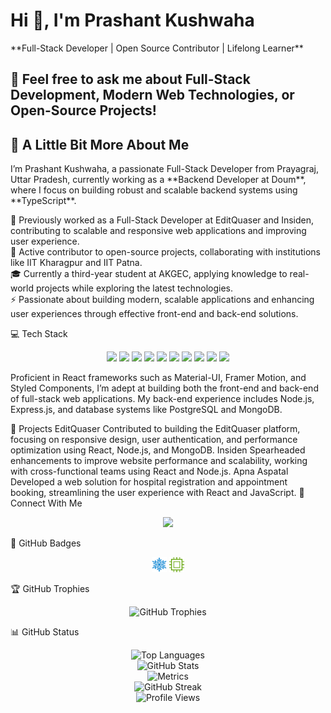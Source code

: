 <h1>Hi 👋, I'm Prashant Kushwaha</h1>
**Full-Stack Developer | Open Source Contributor | Lifelong Learner**
<h2>💬 Feel free to ask me about Full-Stack Development, Modern Web Technologies, or Open-Source Projects!</h2> 
<h2>💫 A Little Bit More About Me</h2> 
I’m Prashant Kushwaha, a passionate Full-Stack Developer from Prayagraj, Uttar Pradesh, currently working as a **Backend Developer at Doum**, where I focus on building robust and scalable backend systems using **TypeScript**.
<br/>

💼 Previously worked as a Full-Stack Developer at EditQuaser and Insiden, contributing to scalable and responsive web applications and improving user experience.
<br/>
🚀 Active contributor to open-source projects, collaborating with institutions like IIT Kharagpur and IIT Patna.
<br/>
🎓 Currently a third-year student at AKGEC, applying knowledge to real-world projects while exploring the latest technologies.
<br/>
⚡ Passionate about building modern, scalable applications and enhancing user experiences through effective front-end and back-end solutions.

💻 Tech Stack
<p align="center"> <img src="https://img.shields.io/badge/c-%2300599C.svg?style=for-the-badge&logo=c&logoColor=white" height="30px"> <img src="https://img.shields.io/badge/html5-%23E34F26.svg?style=for-the-badge&logo=html5&logoColor=white" height="30px"> <img src="https://img.shields.io/badge/css3-%231572B6.svg?style=for-the-badge&logo=css3&logoColor=white" height="30px"> <img src="https://img.shields.io/badge/bootstrap-%23563D7C.svg?style=for-the-badge&logo=bootstrap&logoColor=white" height="30px"> <img src="https://img.shields.io/badge/tailwind-%23563D7C.svg?style=for-the-badge&logo=tailwind&logoColor=white" height="30px"> <img src="https://img.shields.io/badge/javascript-%23323330.svg?style=for-the-badge&logo=javascript&logoColor=%23F7DF1E" height="30px"> <img src="https://img.shields.io/badge/react-%2320232a.svg?style=for-the-badge&logo=react&logoColor=%2361DAFB" height="30px"> <img src="https://img.shields.io/badge/node-%2320232a.svg?style=for-the-badge&logo=node&logoColor=%2361DAFB" height="30px"> <img src="https://img.shields.io/badge/express-%2320232a.svg?style=for-the-badge&logo=express&logoColor=%2361DAFB" height="30px"> <img src="https://img.shields.io/badge/git-%23F05033.svg?style=for-the-badge&logo=git&logoColor=white" height="30px"> </p>
Proficient in React frameworks such as Material-UI, Framer Motion, and Styled Components, I’m adept at building both the front-end and back-end of full-stack web applications. My back-end experience includes Node.js, Express.js, and database systems like PostgreSQL and MongoDB.

🚀 Projects
EditQuaser
Contributed to building the EditQuaser platform, focusing on responsive design, user authentication, and performance optimization using React, Node.js, and MongoDB.
Insiden
Spearheaded enhancements to improve website performance and scalability, working with cross-functional teams using React and Node.js.
Apna Aspatal
Developed a web solution for hospital registration and appointment booking, streamlining the user experience with React and JavaScript.
👥 Connect With Me
<p align="center"> <a href="https://linkedin.com/in/prashant-kushwaha-0807a1255" target="_blank"> <img src="https://img.shields.io/badge/linkedin-%230077B5.svg?style=for-the-badge&logo=linkedin&logoColor=white" height="30px"> </a> </p>
🌟 GitHub Badges
<p align="center"> <img src="https://raw.githubusercontent.com/acervenky/animated-github-badges/master/assets/acbadge.gif" height="24px"> <img src="https://raw.githubusercontent.com/acervenky/animated-github-badges/master/assets/devbadge.gif" height="24px"> </p>
🏆 GitHub Trophies
<p align="center"> <img src="https://github-profile-trophy.vercel.app/?username=kushwahaPrashant24&theme=onedark&no-frame=true&no-bg=true&margin-w=4" alt="GitHub Trophies"> </p>
📊 GitHub Status
<p align="center"> <img src="https://github-readme-stats.vercel.app/api/top-langs?username=kushwahaPrashant24&show_icons=true&theme=react&layout=compact" alt="Top Languages"> <br> <img src="https://github-readme-stats.vercel.app/api?username=kushwahaPrashant24&theme=react&show_icons=true" alt="GitHub Stats"> <br> <img src="https://metrics.lecoq.io/kushwahaPrashant24?theme=react" alt="Metrics"> <br> <img src="https://github-readme-streak-stats.herokuapp.com/?user=kushwahaPrashant24&theme=react" alt="GitHub Streak"> <br> <img src="https://visitcount.itsvg.in/api?id=kushwahaPrashant24&label=Profile%20Views&color=12&icon=5&pretty=true&theme=react" alt="Profile Views"> </p>
